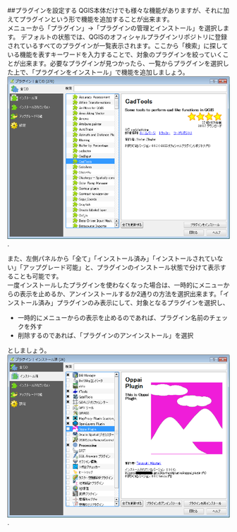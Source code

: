 ﻿##プラグインを設定する
QGIS本体だけでも様々な機能がありますが、それに加えてプラグインという形で機能を追加することが出来ます。  
メニューから「プラグイン」→「プラグインの管理とインストール」を選択します。
デフォルトの状態では、QGISのオフィシャルプラグインリポジトリに登録されているすべてのプラグインが一覧表示されます。ここから「検索」に探している機能を表すキーワードを入力することで、対象のプラグインを絞っていくことが出来ます。必要なプラグインが見つかったら、一覧からプラグインを選択した上で、「プラグインをインストール」で機能を追加しましょう。
![プラグイン](./img/appendix1-5-1.png).

また、左側パネルから「全て」「インストール済み」「インストールされていない」「アップグレード可能」と、プラグインのインストール状態で分けて表示することも可能です。  
一度インストールしたプラグインを使わなくなった場合は、一時的にメニューからの表示を止めるか、アンインストールするか2通りの方法を選択出来ます。「インストール済み」プラグインのみ表示にして、対象となるプラグインを選択し、

* 一時的にメニューからの表示を止めるのであれば、プラグイン名前のチェックを外す
* 削除するのであれば、「プラグインのアンインストール」を選択

としましょう。
![プラグインの削除](./img/appendix1-5-2.png).